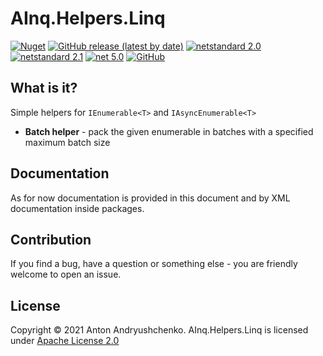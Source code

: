 # AInq.Helpers.Linq

[![Nuget](https://img.shields.io/nuget/v/AInq.Helpers.Linq)](https://www.nuget.org/packages/AInq.Helpers.Linq/) [![GitHub release (latest by date)](https://img.shields.io/github/v/release/andryushchenko/AInq.Helpers.Linq)](https://github.com/andryushchenko/AInq.Helpers.Linq/releases) [![netstandard 2.0](https://img.shields.io/badge/netstandard-2.0-blue.svg)](https://docs.microsoft.com/en-us/dotnet/standard/net-standard) [![netstandard 2.1](https://img.shields.io/badge/netstandard-2.1-blue.svg)](https://docs.microsoft.com/en-us/dotnet/standard/net-standard) [![net 5.0](https://img.shields.io/badge/net-5.0-blue.svg)](https://dotnet.microsoft.com/learn/dotnet/what-is-dotnet) [![GitHub](https://img.shields.io/github/license/andryushchenko/AInq.Helpers.Linq)](LICENSE)

## What is it?

Simple helpers for `IEnumerable<T>` and `IAsyncEnumerable<T>`

- **Batch helper** - pack the given enumerable in batches with a specified maximum batch size

## Documentation

As for now documentation is provided in this document and by XML documentation inside packages.

## Contribution

If you find a bug, have a question or something else - you are friendly welcome to open an issue.

## License
Copyright © 2021 Anton Andryushchenko. AInq.Helpers.Linq is licensed under [Apache License 2.0](LICENSE)
